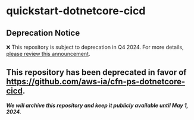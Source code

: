 # quickstart-dotnetcore-cicd 
## Deprecation Notice

:x: This repository is subject to deprecation in Q4 2024. For more details, [please review this announcement](https://github.com/aws-ia/.announcements/issues/1). 

## This repository has been deprecated in favor of https://github.com/aws-ia/cfn-ps-dotnetcore-cicd. 
***We will archive this repository and keep it publicly available until May 1, 2024.***
